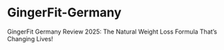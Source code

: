 # GingerFit-Germany
GingerFit Germany Review 2025: The Natural Weight Loss Formula That’s Changing Lives!
